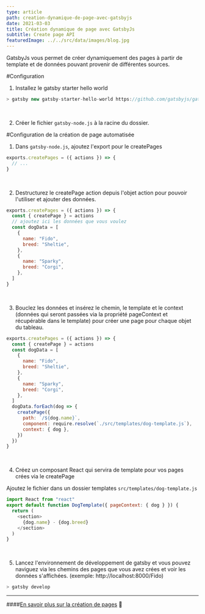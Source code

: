 ```yaml
---
type: article
path: creation-dynamique-de-page-avec-gatsbyjs
date: 2021-03-03
title: Création dynamique de page avec GatsbyJs
subtitle: Create page API
featuredImage: ../../src/data/images/blog.jpg
---
```


GatsbyJs vous permet de créer dynamiquement des pages à partir de template et de données pouvant provenir de différentes sources.

#Configuration

1. Installez le gatsby starter hello world

```js
> gatsby new gatsby-starter-hello-world https://github.com/gatsbyjs/gatsby-starter-hello-world
```

<br/>

2. Créer le fichier `gatsby-node.js` à la racine du dossier.

#Configuration de la création de page automatisée
1. Dans `gatsby-node.js`, ajoutez l'export pour le createPages

```js
exports.createPages = ({ actions }) => {
  // ...
}
```

<br/>

2. Destructurez le createPage action depuis l'objet action pour pouvoir l'utiliser et ajouter des données.

```js
exports.createPages = ({ actions }) => {
  const { createPage } = actions
  // ajoutez ici les données que vous voulez
  const dogData = [
    {
      name: "Fido",
      breed: "Sheltie",
    },
    {
      name: "Sparky",
      breed: "Corgi",
    },
  ]
}
```

<br/>

3. Bouclez les données et insérez le chemin, le template et le context (données qui seront passées via la propriété pageContext et récupérable dans le template) pour créer une page pour chaque objet du tableau.

```javascript
exports.createPages = ({ actions }) => {
  const { createPage } = actions
  const dogData = [
    {
      name: "Fido",
      breed: "Sheltie",
    },
    {
      name: "Sparky",
      breed: "Corgi",
    },
  ]
  dogData.forEach(dog => {
    createPage({
      path: `/${dog.name}`,
      component: require.resolve(`./src/templates/dog-template.js`),
      context: { dog },
    })
  })
}
```

<br/>

4. Créez un composant React qui servira de template pour vos pages crées via le createPage

Ajoutez le fichier dans un dossier templates
`src/templates/dog-template.js`

```js
import React from "react"
export default function DogTemplate({ pageContext: { dog } }) {
  return (
    <section>
      {dog.name} - {dog.breed}
    </section>
  )
}
```

<br/>

5. Lancez l'environnement de développement de gatsby et vous pouvez naviguez via les chemins des pages que vous avez crées et voir les données s'affichées. (exemple: http://localhost:8000/Fido)

```javascript
> gatsby develop
```

---

####[En savoir plus sur la création de pages](https://www.gatsbyjs.com/docs/recipes/pages-layouts) 🔗
